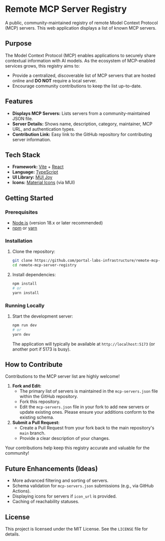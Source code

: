 # Remote MCP Server Registry

A public, community-maintained registry of remote Model Context Protocol (MCP) servers. This web application displays a list of known MCP servers.

<!-- **Live Demo:** [Link to your deployed site, if available] -->

## Purpose

The Model Context Protocol (MCP) enables applications to securely share contextual information with AI models. As the ecosystem of MCP-enabled services grows, this registry aims to:

- Provide a centralized, discoverable list of MCP servers that are hosted online and **DO NOT** require a local server.
- Encourage community contributions to keep the list up-to-date.

## Features

- **Displays MCP Servers:** Lists servers from a community-maintained JSON file.
- **Server Details:** Shows name, description, category, maintainer, MCP URL, and authentication types.
- **Contribution Link:** Easy link to the GitHub repository for contributing server information.

## Tech Stack

- **Framework:** [Vite](https://vitejs.dev/) + [React](https://reactjs.org/)
- **Language:** [TypeScript](https://www.typescriptlang.org/)
- **UI Library:** [MUI Joy](https://mui.com/joy-ui/getting-started/)
- **Icons:** [Material Icons](https://mui.com/material-ui/material-icons/) (via MUI)

## Getting Started

### Prerequisites

- [Node.js](https://nodejs.org/) (version 18.x or later recommended)
- [npm](https://www.npmjs.com/) or [yarn](https://yarnpkg.com/)

### Installation

1.  Clone the repository:

    ```bash
    git clone https://github.com/portal-labs-infrastructure/remote-mcp-server-registry
    cd remote-mcp-server-registry
    ```

2.  Install dependencies:
    ```bash
    npm install
    # or
    yarn install
    ```

### Running Locally

1.  Start the development server:
    ```bash
    npm run dev
    # or
    yarn dev
    ```
    The application will typically be available at `http://localhost:5173` (or another port if 5173 is busy).

## How to Contribute

Contributions to the MCP server list are highly welcome!

1.  **Fork and Edit:**
    - The primary list of servers is maintained in the `mcp-servers.json` file within the GitHub repository.
    - Fork this repository.
    - Edit the `mcp-servers.json` file in your fork to add new servers or update existing ones. Please ensure your additions conform to the existing schema.
2.  **Submit a Pull Request:**
    - Create a Pull Request from your fork back to the main repository's `main` branch.
    - Provide a clear description of your changes.

Your contributions help keep this registry accurate and valuable for the community!

## Future Enhancements (Ideas)

- More advanced filtering and sorting of servers.
- Schema validation for `mcp-servers.json` submissions (e.g., via GitHub Actions).
- Displaying icons for servers if `icon_url` is provided.
- Caching of reachability statuses.

## License

This project is licensed under the MIT License. See the `LICENSE` file for details.
